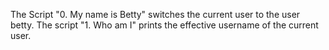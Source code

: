 The Script "0. My name is Betty" switches the current user to the user betty.
The script "1. Who am I" prints the effective username of the current user.
